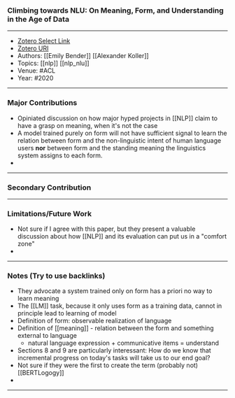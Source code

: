 ### Climbing towards NLU: On Meaning, Form, and Understanding in the Age of Data
---
- [Zotero Select Link](zotero://select/groups/2480461/items/ZRGCCW2M)
- [Zotero URI](https://www.zotero.org/groups/2480461/items/ZRGCCW2M)
- Authors: [[Emily Bender]]  [[Alexander Koller]]
- Topics: [[nlp]] [[nlp_nlu]]
- Venue: #ACL 
- Year: #2020
---
### Major Contributions
- Opiniated discussion on how major hyped projects in [[NLP]] claim to have a grasp on meaning, when it's not the case
- A model trained purely on form will not have sufficient signal to learn the relation between form and the non-linguistic intent of human language users **nor** between form and the standing meaning the linguistics system assigns to each form.
- 
---
### Secondary Contribution
---
### Limitations/Future Work
- Not sure if I agree with this paper, but they present a valuable discussion about how [[NLP]] and its evaluation can put us in a "comfort zone"
- 
---
### Notes (Try to use backlinks)
- They advocate a system trained only on form has a priori no way to learn meaning
- The [[LM]] task, because it only uses form as a training data, cannot in principle lead to learning of model
- Definition of form: observable realization of language
- Definition of [[meaning]] - relation between the form and something external to language
	- natural language expression + communicative items = understand
- Sections 8 and 9 are particularly interessant: How do we know that incremental progress on today's tasks will take us to our end goal?
- Not sure if they were the first to create the term (probably not) [[BERTLogogy]]
- 
---
